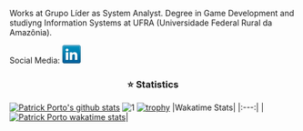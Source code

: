 Works at Grupo Líder as System Analyst. Degree in Game Development and studiyng Information Systems at UFRA (Universidade Federal Rural da Amazônia). 

Social Media:
[![LinkedIn](icons/linkedin.png)](https://www.linkedin.com/in/patrick-porto/)


<h3 align="center">⭐  Statistics</h3>

[![Patrick Porto's github stats](https://github-readme-stats.vercel.app/api?username=pkporto&theme=midnight-purple&show_icons=true)](https://github.com/pkporto/github-readme-stats)
![1](https://github-readme-stats.vercel.app/api/top-langs/?username=pkporto&theme=midnight-purple&layout=compact)
[![trophy](https://github-profile-trophy.vercel.app/?username=pkporto&theme=darkhub)](https://github.com/ryo-ma/github-profile-trophy)
|Wakatime Stats|
|:---:|
|[![Patrick Porto wakatime stats](https://github-readme-stats.vercel.app/api/wakatime?username=pkporto&layout=compact)](https://github.com/anuraghazra/github-readme-stats)|

